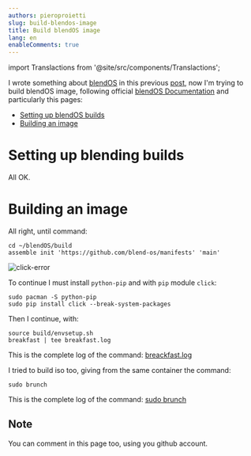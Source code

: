 ```yaml
---
authors: pieroproietti
slug: build-blendos-image
title: Build blendOS image
lang: en
enableComments: true
---
```


import Translactions from '@site/src/components/Translactions';

<Translactions />

I wrote something about [blendOS](https://blendos.co/) in this previous [post](https://penguins-eggs.net/blog/blendos), now I'm trying to build blendOS image, following official [blendOS Documentation](https://docs.blendos.co/) and particularly this pages:

* [Setting up blendOS builds
](https://docs.blendos.co/docs/build-blend/build_environment)
* [Building an image](https://docs.blendos.co/docs/build-blend/building_blendos)

# Setting up blending builds

All OK.

# Building an image

All right, until command:

```
cd ~/blendOS/build
assemble init 'https://github.com/blend-os/manifests' 'main'
```

![click-error](/images/click-error.png)

To continue I must install `python-pip` and with `pip` module `click`:

```
sudo pacman -S python-pip
sudo pip install click --break-system-packages
```

Then I continue, with:

```
source build/envsetup.sh
breakfast | tee breakfast.log
```

This is the complete log of the command: [breackfast.log](/logs/breakfast.log)

I tried to build iso too, giving from the same container the command:

```
sudo brunch
```

This is the complete log of the command: [sudo brunch](/logs/brunch.log)


## Note
You can comment in this page too, using you github account.
